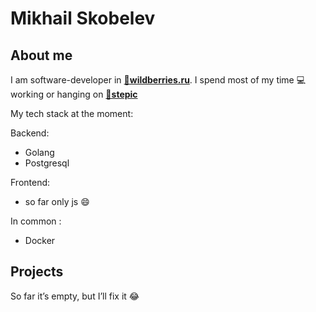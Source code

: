 # Mikhail Skobelev

## About me

I am software-developer in **[🏬wildberries.ru](https://www.wildberries.ru)**. I spend most of my time 💻working or hanging on
**[📖stepic](https://stepik.org)**

My tech stack at the moment:

Backend:

- Golang
- Postgresql

Frontend:

- so far only js 😄

In common :

- Docker

## Projects

So far it’s empty, but I’ll fix it 😂

<!--
**zyltrex/zyltrex** is a ✨ _special_ ✨ repository because its `README.md` (this file) appears on your GitHub profile.

Here are some ideas to get you started:

- 🔭 I’m currently working on ...
- 🌱 I’m currently learning ...
- 👯 I’m looking to collaborate on ...
- 🤔 I’m looking for help with ...
- 💬 Ask me about ...
- 📫 How to reach me: ...
- 😄 Pronouns: ...
- ⚡ Fun fact: ...
-->
